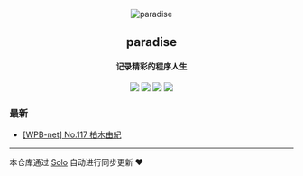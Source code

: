 <p align="center"><img alt="paradise" src="https://img.hacpai.com/avatar/1575794524997_1576082664973.jpeg"></p><h2 align="center">
paradise
</h2>

<h4 align="center">记录精彩的程序人生</h4>
<p align="center"><a title="paradise" target="_blank" href="https://github.com/teyisenyou/solo-blog"><img src="https://img.shields.io/github/last-commit/teyisenyou/solo-blog.svg?style=flat-square&color=FF9900"></a>
<a title="GitHub repo size in bytes" target="_blank" href="https://github.com/teyisenyou/solo-blog"><img src="https://img.shields.io/github/repo-size/teyisenyou/solo-blog.svg?style=flat-square"></a>
<a title="Solo Version" target="_blank" href="https://github.com/88250/solo/releases"><img src="https://img.shields.io/badge/solo-3.6.7-f1e05a.svg?style=flat-square&color=blueviolet"></a>
<a title="Hits" target="_blank" href="https://github.com/88250/hits"><img src="https://hits.b3log.org/teyisenyou/solo-blog.svg"></a></p>

### 最新

* [[WPB-net] No.117  柏木由紀](https://www.lovexixi.com/articles/2019/12/12/1576081933850.html)



---

本仓库通过 [Solo](https://github.com/88250/solo) 自动进行同步更新 ❤️ 